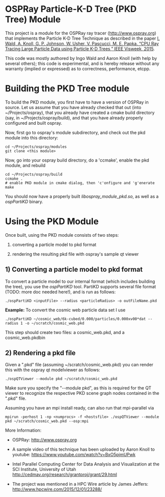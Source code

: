# OSPRay Particle-K-D Tree (PKD Tree) Module

This project is a module for the OSPRay ray tracer (http://www.ospray.org) that implements the Particle K-D Tree Technique as described in the paper [I. Wald, A. Knoll, G. P. Johnson, W. Usher, V. Pascucci, M. E. Papka. “CPU Ray Tracing Large Particle Data using Particle K-D Trees,” IEEE Visweek, 2015](http://www.sci.utah.edu/publications/Wal2015a/ospParticle.pdf).

This code was mostly authored by Ingo Wald and Aaron Knoll (with help by several others); this code is experimental, and is hereby release without any warranty (implied or expressed) as to correctness, performance, etcpp.

# Building the PKD Tree module

To build the PKD module, you first have to have a version of OSPRay in source. Let us assume that you have already checked that out (into ~/Projects/ospray), that you already have created a cmake build directory (say, in ~/Projects/ospray/build), and that you have already properly configured and built ospray.

Now, first go to ospray's module subdirectory, and check out the pkd module into this directory:

    cd ~/Projects/ospray/modules
    git clone <this module>

Now, go into your ospray build directory, do a 'ccmake', enable the pkd module, and rebuild

    cd ~/Projects/ospray/build
    ccmake .
    # enable PKD module in cmake dialog, then 'c'onfigure and 'g'enerate
    make

You should now have a properly built _libospray_module_pkd.so_, as well as a _ospPartiKD_ binary.

# Using the PKD Module

Once built, using the PKD module consists of two steps:

1) converting a particle model to pkd format 

2) rendering the resulting pkd file with ospray's sample qt viewer

## 1) Converting a particle model to pkd format

To convert a particle model to our internal format (which includes building the tree), you use the _ospPartiKD_ tool. PartiKD supports several file format (TODO: more doc needed here!), and is run as follows:

    ./ospPartiKD <inputFile> --radius <particleRadius> -o outFileName.pkd

**Example:** To convert the cosmic web particle data set I use

    ./ospPartiKD ~/cosmic_web/6k-cubed/0.000/particles/0.000xv00*dat --radius 1 -o ~/scratch/cosmic_web.pkd

This step should create two files: a cosmic_web.pkd, and a cosmic_web.pkdbin

## 2) Rendering a pkd file

Given a ".pkd" file (assuming ~/scratch/cosmic_web.pkd) you can render this with the ospray qt modelviewer as follows:

    ./ospQTViewer --module pkd ~/scratch/cosmic_web.pkd

Make sure you specify the "--module pkd", as this is required for the QT viewer to recognize the respective PKD scene graph nodes contained in the ".pkd" file.

Assuming you have an mpi install ready, can also run that mpi-parallel via

    mpirun -perhost 1 -np <numprocs> -f <hostsfile> ./ospQTViewer --module pkd ~/scratch/cosmic_web.pkd --osp:mpi


More Information:

- OSPRay: http://www.ospray.org

- A sample video of this technique has been uploaded by Aaron Knoll to youtube: https://www.youtube.com/watch?v=BxO5pjmUPwk

- Intel Parallel Computing Center for Data Analysis and Visualization at the SCI Institute, University of Utah http://cedmav.org/research/grantproj/grant/29.html

- The project was mentioned in a HPC Wire article by James Jeffers: http://www.hpcwire.com/2015/12/01/23288/

